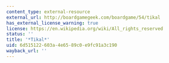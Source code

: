 ```yaml
---
content_type: external-resource
external_url: http://boardgamegeek.com/boardgame/54/tikal
has_external_license_warning: true
license: https://en.wikipedia.org/wiki/All_rights_reserved
status: ''
title: '*Tikal*'
uid: 6d515122-603a-4e65-89c0-e9fc91a3c190
wayback_url: ''
---
```

